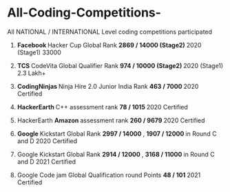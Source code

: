 # All-Coding-Competitions-
All NATIONAL / INTERNATIONAL Level coding competitions participated

1.  <b> Facebook </b> Hacker Cup Global Rank <b> 2869 / 14000 (Stage2) </b> 2020 (Stage1) 33000

2.  <b> TCS </b> CodeVita Global Qualifier Rank <b> 974 / 10000 (Stage2) </b> 2020 (Stage1) 2.3 Lakh+

3.  <b> CodingNinjas </b> Ninja Hire 2.0 Junior India Rank <b> 463 / 7000 </b> 2020 Certified

4.  <b> HackerEarth </b> C++ assessment rank <b> 78 / 1015 </b> 2020 Certified

5.  HackerEarth <b> Amazon </b> assessment rank <b> 260 / 9679 </b> 2020 Certified

6.  <b> Google </b> Kickstart Global Rank <b> 2997 / 14000 </b> , <b> 1907 / 12000 </b> in Round C and D 2020 Certified

7.  Google Kickstart Global Rank <b> 2914 / 12000 </b> , <b> 3168 / 11000 </b> in Round C and D 2021 Certified

8.  Google Code jam Global Qualification round Points <b> 48 / 101 </b> 2021 Certified

